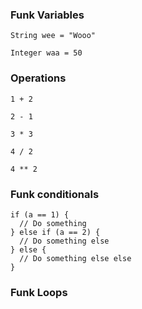 ### Funk Variables
```
String wee = "Wooo"

Integer waa = 50
```

### Operations
```
1 + 2

2 - 1

3 * 3

4 / 2

4 ** 2
```

### Funk conditionals
```
if (a == 1) {
  // Do something
} else if (a == 2) {
  // Do something else
} else {
  // Do something else else
}
```

### Funk Loops

